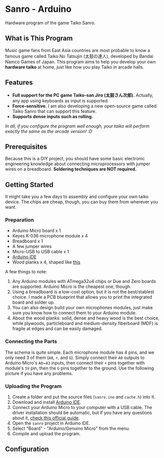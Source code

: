 # Sanro - Arduino

Hardware program of the game Taiko Sanro.

## What is This Program

Music game fans from East Asia countries are most probable to know a famous game called Taiko No Tatsujin (太鼓の達人), developed by Bandai Namco Games of Japan. This program aims to help you develop your own **hardware taiko** at home, just like how you play Taiko in arcade halls.

## Features

* **Full support for the PC game Taiko-san Jiro (太鼓さん次郎).** Actually, any app using keyboards as input is supported.
* **Force-sensitive.** I am also developing a new open-source game called Taiko Sanro that can support this feature.
* **Supports dense inputs such as rolling.**

*In all, if you configure the program well enough, your taiko will perform exactly the same as the arcade version! :D*

## Prerequisites

Because this is a DIY project, you should have some basic  electronic engineering knowledge about connecting microprocessors with jumper wires on a breadboard. **Soldering techniques are NOT required.**

## Getting Started

It might take you a few days to assembly and configure your own taiko device. The chips are cheap, though, you can buy them from wherever you want.

### Preparation

* Arduino Micro board x 1
* Keyes K-036 microphone module x 4
* Breadboard x 1
* A few jumper wires
* Micro-USB to USB cable x 1
* [Arduino IDE](https://www.arduino.cc/en/Main/Software)
* Wood planks x 4, shaped like [this]()

A few things to note:

1. Any Arduino modules with ATmega32u4 chips or Due and Zero boards are supported. Arduino Micro is the cheapest one, though.
2. Using a breadboard is a low-cost option, but it is not the best/stablest choice. I made a PCB blueprint that allows you to print the integrated board and solder up.
3. You can also design build your own microphones modules, just make sure you know how to connect them to your Arduino module.
4. About the wood planks: solid, dense and heavy wood is the best choice, while plywoods, particleboard and medium-density fiberboard (MDF) is fragile at edges and can be easily damaged.

### Connecting the Parts

The schema is quite simple. Each microphone module has 4 pins, and we only need 3 of them (`A0`, `+`, and `G`). Simply connect their `A0` outputs to Arduino Micro's `A0`~`A3` inputs, then connect their `+` pins together with module's `5V` pin, then the `G` pins together to the ground. Use the following picture if you have any problems.

### Uploading the Program

1. Create a folder and put the source files (`sanro.ino` and `cache.h`) into it.
2. Download and install [Arduino IDE](https://www.arduino.cc/en/Main/Software).
3. Connect your Arduino Micro to your computer with a USB cable. The driver installation should be automatic, but if you have any questions about it, [check this official guide](https://www.arduino.cc/en/Guide/ArduinoLeonardoMicro#toc8).
4. Open the `sanro` project in Arduino IDE.
5. Select "Board" - "Arduino/Genuino Micro" from the menu.
6. Compile and upload the program.

## Configuration


